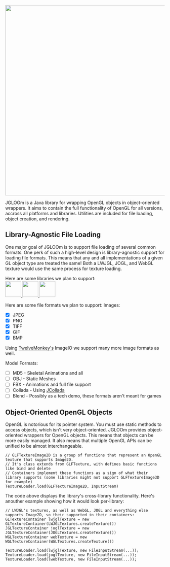 <img align="center" src="https://i.imgsafe.org/fa48aa1.png" width=600></img>

JGLOOm is a Java library for wrapping OpenGL objects in object-oriented wrappers. It
aims to contain the full functionality of OpenGL for all versions, accross all 
platforms and libraries. Utilities are included for file loading, object creation, 
and rendering.

Library-Agnostic File Loading
---------------------------------
One major goal of JGLOOm is to support file loading of several common formats. One 
perk of such a high-level design is library-agnostic support for loading file formats.
This means that any and all implementations of a given GL object type are treated the 
same! Both a LWJGL, JOGL, and WebGL texture would use the same process for texture 
loading.

Here are some libraries we plan to support:  
<a href="http://goharsha.com/WebGL4J/"><img src="http://goharsha.com/WebGL4J/logos/256/logo-blue-light.png" width="50"></img>
<a href="https://www.lwjgl.org/"><img src="https://1.bp.blogspot.com/_xki1C_H6jyM/SUWDhhkv4aI/AAAAAAAAABI/ZCrbNIQX3Lg/s200/lwjgl-logo" height="50">
<a href="http://jogamp.org/jogl/www/"><img src="https://i.imgur.com/56AwtdH.png" height="50"></a>

Here are some file formats we plan to support:
Images:
- [x] JPEG
- [x] PNG
- [x] TIFF
- [x] GIF
- [x] BMP    

Using [TwelveMonkey's](https://github.com/haraldk/TwelveMonkeys) ImageIO we support many more image formats as well.

Model Formats:
- [ ] MD5 - Skeletal Animations and all
- [ ] OBJ - Static Meshes
- [ ] FBX - Animations and full file support
- [ ] Collada - Using [JCollada](http://javacollada.sourceforge.net/)
- [ ] Blend - Possibly as a tech demo, these formats aren't meant for games

Object-Oriented OpenGL Objects
---------------------------------
OpenGL is notorious for its pointer system. You must use static methods to access 
objects, which isn't very object-oriented. JGLOOm provides object-oriented wrappers 
for OpenGL objects. This means that objects can be more easily managed. It also means 
that multiple OpenGL APIs can be unified to be almost interchangeable.
```
// GLFTextureImage2D is a group of functions that represent an OpenGL texture that supports Image2D.
// It's class extends from GLFTexture, with defines basic functions like bind and delete
// Containers implement these functions as a sign of what their library supports (some libraries might not support GLFTextureImage3D for example)
TextureLoader.load(GLFTextureImage2D, InputStream)
```
The code above displays the library's cross-library functionality. Here's anouther example showing how it would look per-library:
```
// LWJGL's textures, as well as WebGL, JOGL and everything else supports Image2D, so their supported in their containers:
GLTextureContainer lwjglTexture = new GLTextureContainer(LWJGLTextures.createTexture())
JGLTextureContainer joglTexture = new JGLTextureContainer(JOGLTextures.createTexture())
WGLTextureContainer webTexture = new WGLTextureContainer(WGLTextures.createTexture())

TextureLoader.load(lwjglTexture, new FileInputStream(...));
TextureLoader.load(joglTexture, new FileInputStream(...));
TextureLoader.load(lwebTexture, new FileInputStream(...));
```
